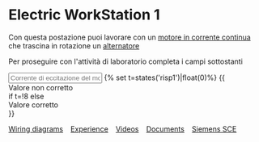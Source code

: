 # Electric WorkStation 1
Con questa postazione puoi lavorare con un [motore in corrente continua](https://www.youtube.com/watch?v=XiHJaAGSrr4) che trascina in rotazione un  [alternatore](https://www.youtube.com/watch?v=ACfgcQRJwEc&list=RDCMUCy7B6ojkL8QoXULlDatjt1Q&index=1) 

Per proseguire con l'attività di laboratorio completa i campi sottostanti
<tbody><input class="input is-info" type="text" id="risp1" placeholder="Corrente di eccitazione del motore DC in A "> 
 {% set t=states('risp1')|float(0)%}
 {{<div class="notification is-danger"> Valore non corretto </div> if t=!8 
    else <div class="notification is-primary"> Valore corretto </div> }}
</tbody>





[Wiring diagrams](/elws1/wd.md) &ensp; [Experience](/elws1/ex.md) &ensp; [Videos](/elws1/vd.md) &ensp; [Documents](/elws1/dc.md) &ensp; [Siemens SCE](https://www.siemens.com/it/it/prodotti/automazione/sce.html)
